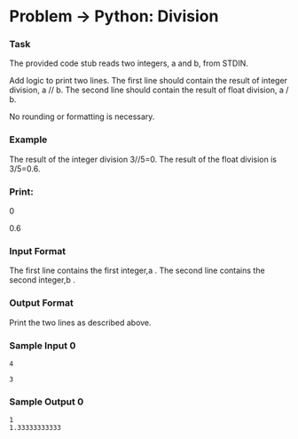 # Problem -> Python: Division

### Task

The provided code stub reads two integers, a and b, from STDIN.

Add logic to print two lines. The first line should contain the result of integer division, a // b. The second line should contain the result of float division, a / b.

No rounding or formatting is necessary.

### Example

The result of the integer division 3//5=0.
The result of the float division is 3/5=0.6.

### Print:

0

0.6

### Input Format

The first line contains the first integer,a .
The second line contains the second integer,b .

### Output Format

Print the two lines as described above.

### Sample Input 0

```
4

3
```

### Sample Output 0

```
1
1.33333333333
```
